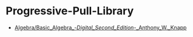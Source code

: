 # Progressive-Pull-Library
* [Algebra/Basic_Algebra_-_Digital_Second_Edition_-_Anthony_W._Knapp](./Algebra/Basic_Algebra_-_Digital_Second_Edition_-_Anthony_W._Knapp.pdf)
